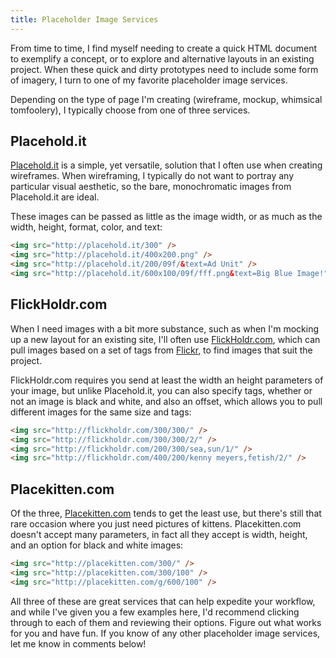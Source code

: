 ```yaml
---
title: Placeholder Image Services
---
```

From time to time, I find myself needing to create a quick HTML document to exemplify a concept, or to explore and alternative layouts in an existing project. When these quick and dirty prototypes need to include some form of imagery, I turn to one of my favorite placeholder image services.

Depending on the type of page I'm creating (wireframe, mockup, whimsical tomfoolery), I typically choose from one of three services.

## Placehold.it

[Placehold.it](http://placehold.it) is a simple, yet versatile, solution that I often use when creating wireframes. When wireframing, I typically do not want to portray any particular visual aesthetic, so the bare, monochromatic images from Placehold.it are ideal.

These images can be passed as little as the image width, or as much as the width, height, format, color, and text:

``` html
<img src="http://placehold.it/300" />
<img src="http://placehold.it/400x200.png" />
<img src="http://placehold.it/200/09f/&text=Ad Unit" />
<img src="http://placehold.it/600x100/09f/fff.png&text=Big Blue Image!" />
```

## FlickHoldr.com

When I need images with a bit more substance, such as when I'm mocking up a new layout for an existing site, I'll often use [FlickHoldr.com](http://flickholdr.com), which can pull images based on a set of tags from [Flickr](http://flickr.com), to find images that suit the project.

FlickHoldr.com requires you send at least the width an height parameters of your image, but unlike Placehold.it, you can also specify tags, whether or not an image is black and white, and also an offset, which allows you to pull different images for the same size and tags:

``` html
<img src="http://flickholdr.com/300/300/" />
<img src="http://flickholdr.com/300/300/2/" />
<img src="http://flickholdr.com/200/300/sea,sun/1/" />
<img src="http://flickholdr.com/400/200/kenny meyers,fetish/2/" />
```

## Placekitten.com

Of the three, [Placekitten.com](http://placekitten.com) tends to get the least use, but there's still that rare occasion where you just need pictures of kittens. Placekitten.com doesn't accept many parameters, in fact all they accept is width, height, and an option for black and white images:

``` html
<img src="http://placekitten.com/300/" />
<img src="http://placekitten.com/300/100" />
<img src="http://placekitten.com/g/600/100" />
```

All three of these are great services that can help expedite your workflow, and while I've given you a few examples here, I'd recommend clicking through to each of them and reviewing their options. Figure out what works for you and have fun. If you know of any other placeholder image services, let me know in comments below!